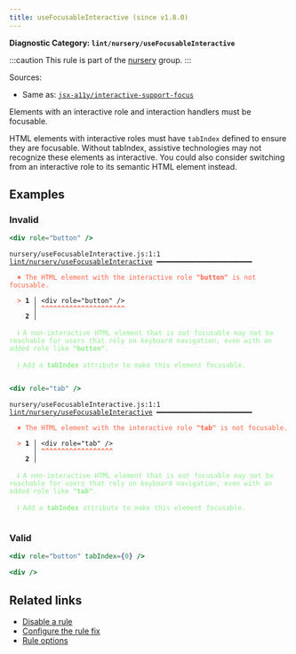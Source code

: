 ```yaml
---
title: useFocusableInteractive (since v1.8.0)
---
```


**Diagnostic Category: `lint/nursery/useFocusableInteractive`**

:::caution
This rule is part of the [nursery](/linter/rules/#nursery) group.
:::

Sources: 
- Same as: <a href="https://github.com/jsx-eslint/eslint-plugin-jsx-a11y/blob/main/docs/rules/interactive-support-focus.md" target="_blank"><code>jsx-a11y/interactive-support-focus</code></a>

Elements with an interactive role and interaction handlers must be focusable.

HTML elements with interactive roles must have `tabIndex` defined to ensure they are
focusable. Without tabIndex, assistive technologies may not recognize these elements as
interactive.
You could also consider switching from an interactive role to its semantic HTML element
instead.

## Examples

### Invalid

```jsx
<div role="button" />
```

<pre class="language-text"><code class="language-text">nursery/useFocusableInteractive.js:1:1 <a href="https://biomejs.dev/linter/rules/use-focusable-interactive">lint/nursery/useFocusableInteractive</a> ━━━━━━━━━━━━━━━━━━━━━━━━

<strong><span style="color: Tomato;">  </span></strong><strong><span style="color: Tomato;">✖</span></strong> <span style="color: Tomato;">The HTML element with the interactive role </span><span style="color: Tomato;"><strong>&quot;button&quot;</strong></span><span style="color: Tomato;"> is not focusable.</span>
  
<strong><span style="color: Tomato;">  </span></strong><strong><span style="color: Tomato;">&gt;</span></strong> <strong>1 │ </strong>&lt;div role=&quot;button&quot; /&gt;
   <strong>   │ </strong><strong><span style="color: Tomato;">^</span></strong><strong><span style="color: Tomato;">^</span></strong><strong><span style="color: Tomato;">^</span></strong><strong><span style="color: Tomato;">^</span></strong><strong><span style="color: Tomato;">^</span></strong><strong><span style="color: Tomato;">^</span></strong><strong><span style="color: Tomato;">^</span></strong><strong><span style="color: Tomato;">^</span></strong><strong><span style="color: Tomato;">^</span></strong><strong><span style="color: Tomato;">^</span></strong><strong><span style="color: Tomato;">^</span></strong><strong><span style="color: Tomato;">^</span></strong><strong><span style="color: Tomato;">^</span></strong><strong><span style="color: Tomato;">^</span></strong><strong><span style="color: Tomato;">^</span></strong><strong><span style="color: Tomato;">^</span></strong><strong><span style="color: Tomato;">^</span></strong><strong><span style="color: Tomato;">^</span></strong><strong><span style="color: Tomato;">^</span></strong><strong><span style="color: Tomato;">^</span></strong><strong><span style="color: Tomato;">^</span></strong>
    <strong>2 │ </strong>
  
<strong><span style="color: lightgreen;">  </span></strong><strong><span style="color: lightgreen;">ℹ</span></strong> <span style="color: lightgreen;">A non-interactive HTML element that is not focusable may not be reachable for users that rely on keyboard navigation, even with an added role like </span><span style="color: lightgreen;"><strong>&quot;button&quot;</strong></span><span style="color: lightgreen;">.</span>
  
<strong><span style="color: lightgreen;">  </span></strong><strong><span style="color: lightgreen;">ℹ</span></strong> <span style="color: lightgreen;">Add a </span><span style="color: lightgreen;"><strong>tabIndex</strong></span><span style="color: lightgreen;"> attribute to make this element focusable.</span>
  
</code></pre>

```jsx
<div role="tab" />
```

<pre class="language-text"><code class="language-text">nursery/useFocusableInteractive.js:1:1 <a href="https://biomejs.dev/linter/rules/use-focusable-interactive">lint/nursery/useFocusableInteractive</a> ━━━━━━━━━━━━━━━━━━━━━━━━

<strong><span style="color: Tomato;">  </span></strong><strong><span style="color: Tomato;">✖</span></strong> <span style="color: Tomato;">The HTML element with the interactive role </span><span style="color: Tomato;"><strong>&quot;tab&quot;</strong></span><span style="color: Tomato;"> is not focusable.</span>
  
<strong><span style="color: Tomato;">  </span></strong><strong><span style="color: Tomato;">&gt;</span></strong> <strong>1 │ </strong>&lt;div role=&quot;tab&quot; /&gt;
   <strong>   │ </strong><strong><span style="color: Tomato;">^</span></strong><strong><span style="color: Tomato;">^</span></strong><strong><span style="color: Tomato;">^</span></strong><strong><span style="color: Tomato;">^</span></strong><strong><span style="color: Tomato;">^</span></strong><strong><span style="color: Tomato;">^</span></strong><strong><span style="color: Tomato;">^</span></strong><strong><span style="color: Tomato;">^</span></strong><strong><span style="color: Tomato;">^</span></strong><strong><span style="color: Tomato;">^</span></strong><strong><span style="color: Tomato;">^</span></strong><strong><span style="color: Tomato;">^</span></strong><strong><span style="color: Tomato;">^</span></strong><strong><span style="color: Tomato;">^</span></strong><strong><span style="color: Tomato;">^</span></strong><strong><span style="color: Tomato;">^</span></strong><strong><span style="color: Tomato;">^</span></strong><strong><span style="color: Tomato;">^</span></strong>
    <strong>2 │ </strong>
  
<strong><span style="color: lightgreen;">  </span></strong><strong><span style="color: lightgreen;">ℹ</span></strong> <span style="color: lightgreen;">A non-interactive HTML element that is not focusable may not be reachable for users that rely on keyboard navigation, even with an added role like </span><span style="color: lightgreen;"><strong>&quot;tab&quot;</strong></span><span style="color: lightgreen;">.</span>
  
<strong><span style="color: lightgreen;">  </span></strong><strong><span style="color: lightgreen;">ℹ</span></strong> <span style="color: lightgreen;">Add a </span><span style="color: lightgreen;"><strong>tabIndex</strong></span><span style="color: lightgreen;"> attribute to make this element focusable.</span>
  
</code></pre>

### Valid

```jsx
<div role="button" tabIndex={0} />
```

```jsx
<div />
```

## Related links

- [Disable a rule](/linter/#disable-a-lint-rule)
- [Configure the rule fix](/linter#configure-the-rule-fix)
- [Rule options](/linter/#rule-options)

